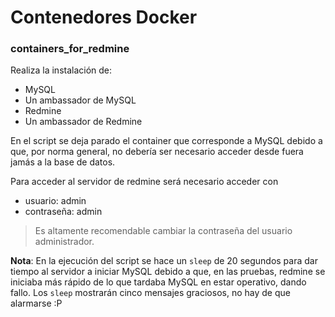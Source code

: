 # Contenedores Docker

### containers_for_redmine

Realiza la instalación de:

* MySQL
* Un ambassador de MySQL
* Redmine
* Un ambassador de Redmine

En el script se deja parado el container que corresponde a MySQL debido a que, por norma general, no debería ser necesario acceder desde fuera jamás a la base de datos.

Para acceder al servidor de redmine será necesario acceder con

* usuario: admin
* contraseña: admin

> Es altamente recomendable cambiar la contraseña del usuario administrador.

**Nota**: En la ejecución del script se hace un `sleep` de 20 segundos para dar tiempo al servidor a iniciar MySQL debido a que, en las pruebas, redmine se iniciaba más rápido de lo que tardaba MySQL en estar operativo, dando fallo. Los `sleep` mostrarán cinco mensajes graciosos, no hay de que alarmarse :P
